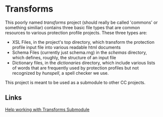 # Transforms
This poorly named _transforms_ project (should really be called 'commons' or something similiar)
contains three basic file types that are common resources to various protection profile projects.
These three types are:
* XSL Files, in the project's top directory, which transform the protection profile input file into
  various readable html documents
* Schema Files (currently just schema.rng) in the _schemas_ directory, which defines, roughly, the structure of an input file
* Dictionary files, in the _dictionaries_ directory, which include various lists of words that are frequently used by protection
profiles but not recognized by _hunspell_, a spell checker we use.

This project is meant to be used as a submodule to other CC projects. 

## Links
[Help working with Transforms Submodule](https://github.com/commoncriteria/transforms/wiki/Working-with-Transforms-as-a-Submodule)
